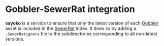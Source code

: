 # Gobbler-SewerRat integration

**sayoko** is a service to ensure that only the latest version of each [Gobbler](https://github.com/ArtifactDB/gobbler) asset
is included in the [SewerRat](https://github.com/ArtifactDB/SewerRat) index.
It does so by adding a `.SewerRatignore` file to the subdirectories corresponding to all non-latest versions.
